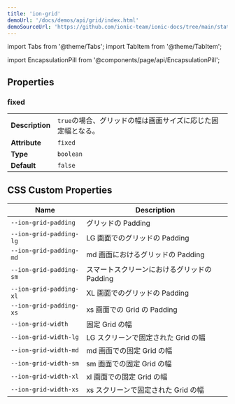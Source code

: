 ```yaml
---
title: 'ion-grid'
demoUrl: '/docs/demos/api/grid/index.html'
demoSourceUrl: 'https://github.com/ionic-team/ionic-docs/tree/main/static/demos/api/grid/index.html'
---
```


import Tabs from '@theme/Tabs';
import TabItem from '@theme/TabItem';

<head>
  <title>Ion-Grid: Display Grids to Build Mobile-First Custom App Layout</title>
  <meta
    name="description"
    content="Ion-Grid is a mobile-first flexbox system to build custom application display layouts with a 12 column layout and different breakpoints based on screen size."
  />
</head>

import EncapsulationPill from '@components/page/api/EncapsulationPill';

<EncapsulationPill type="shadow" />

## Properties

### fixed

|                 |                                                              |
| --------------- | ------------------------------------------------------------ |
| **Description** | `true`の場合、グリッドの幅は画面サイズに応じた固定幅となる。 |
| **Attribute**   | `fixed`                                                      |
| **Type**        | `boolean`                                                    |
| **Default**     | `false`                                                      |

## CSS Custom Properties

| Name                    | Description                                  |
| ----------------------- | -------------------------------------------- |
| `--ion-grid-padding`    | グリッドの Padding                           |
| `--ion-grid-padding-lg` | LG 画面でのグリッドの Padding                |
| `--ion-grid-padding-md` | md 画面におけるグリッドの Padding            |
| `--ion-grid-padding-sm` | スマートスクリーンにおけるグリッドの Padding |
| `--ion-grid-padding-xl` | XL 画面でのグリッドの Padding                |
| `--ion-grid-padding-xs` | xs 画面での Grid の Padding                  |
| `--ion-grid-width`      | 固定 Grid の幅                               |
| `--ion-grid-width-lg`   | LG スクリーンで固定された Grid の幅          |
| `--ion-grid-width-md`   | md 画面での固定 Grid の幅                    |
| `--ion-grid-width-sm`   | sm 画面での固定 Grid の幅                    |
| `--ion-grid-width-xl`   | xl 画面での固定 Grid の幅                    |
| `--ion-grid-width-xs`   | xs スクリーンで固定された Grid の幅          |
